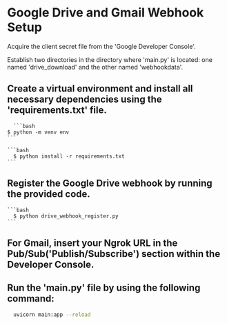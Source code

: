 # Google Drive and Gmail Webhook Setup

  Acquire the client secret file from the 'Google Developer Console'.

  Establish two directories in the directory where 'main.py' is located: one named 'drive_download' and the other        named 'webhookdata'.

  ## Create a virtual environment and install all necessary dependencies using the 'requirements.txt' file.

      ```bash
    $ python -m venv env
    ```

    ```bash
      $ python install -r requirements.txt
    ```

  ## Register the Google Drive webhook by running the provided code.

    ```bash
      $ python drive_webhook_register.py
    ```

  ## For Gmail, insert your Ngrok URL in the Pub/Sub('Publish/Subscribe') section within the Developer Console.
  ## Run the 'main.py' file by using the following command:
  ```bash
    uvicorn main:app --reload
  ```
